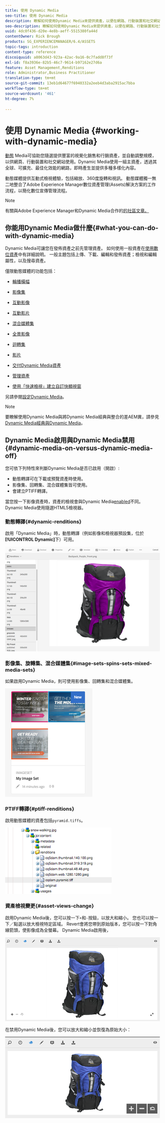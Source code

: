 ```yaml
---
title: 使用 Dynamic Media
seo-title: 使用 Dynamic Media
description: 瞭解如何使用Dynamic Media來提供資產，以便在網路、行動裝置和社交網站上使用。
seo-description: 瞭解如何使用Dynamic Media來提供資產，以便在網路、行動裝置和社交網站上使用。
uuid: 4dc0f436-d20e-4e8b-aeff-5515380fa44d
contentOwner: Rick Brough
products: SG_EXPERIENCEMANAGER/6.4/ASSETS
topic-tags: introduction
content-type: reference
discoiquuid: a8063d43-923a-42ac-9a16-0c7fadd8f73f
exl-id: f8a3936e-82b5-46c7-9614-b97162e27d6a
feature: Asset Management,Renditions
role: Administrator,Business Practitioner
translation-type: tm+mt
source-git-commit: 13eb1d64677f6940332a2eeb4d3aba2915ac7bba
workflow-type: tm+mt
source-wordcount: '461'
ht-degree: 7%

---
```


# 使用 Dynamic Media {#working-with-dynamic-media}

[動態](https://www.adobe.com/solutions/web-experience-management/dynamic-media.html) Media可協助您隨選提供豐富的視覺化銷售和行銷資產，並自動調整規模，以供網頁、行動裝置和社交網站使用。Dynamic Media使用一組主資產，透過其全球、可擴充、最佳化效能的網路，即時產生並提供多種多樣化內容。

動態媒體提供互動式檢視體驗，包括縮放、360度旋轉和視訊。 動態媒體獨一無二地整合了Adobe Experience Manager數位資產管理(Assets)解決方案的工作流程，以簡化數位宣傳管理流程。

>[!NOTE]
>
>有關與Adobe Experience Manager和Dynamic Media合作的[的社區文章。](https://helpx.adobe.com/experience-manager/using/aem_dynamic_media.html)

## 你能用Dynamic Media做什麼{#what-you-can-do-with-dynamic-media}

Dynamic Media可讓您在發佈資產之前先管理資產。 如何使用一般資產在[使用數位資產](managing-assets-touch-ui.md)中有詳細說明。 一般主題包括上傳、下載、編輯和發佈資產；檢視和編輯屬性，以及搜尋資產。

僅限動態媒體的功能包括：

* [輪播橫幅](carousel-banners.md)
* [影像集](image-sets.md)
* [互動影像](interactive-images.md)
* [互動影片](interactive-videos.md)
* [混合媒體集](mixed-media-sets.md)
* [全景影像](panoramic-images.md)

* [迴轉集](spin-sets.md)
* [影片](video.md)
* [交付Dynamic Media資產](delivering-dynamic-media-assets.md)
* [管理資產](managing-assets.md)
* [使用「快速檢視」建立自訂快顯視窗](custom-pop-ups.md)

另請參閱[設定Dynamic Media](administering-dynamic-media.md)。

>[!NOTE]
>
>要瞭解使用Dynamic Media與將Dynamic Media經典與整合的差AEM異，請參見[Dynamic Media經典與Dynamic Media](/help/sites-administering/scene7.md#aem-scene-integration-versus-dynamic-media)。

## Dynamic Media啟用與Dynamic Media禁用{#dynamic-media-on-versus-dynamic-media-off}

您可依下列特性來判斷Dynamic Media是否已啟用（開啟）:

* 動態轉譯可在下載或預覽資產時使用。
* 影像集、回轉集、混合媒體集皆可使用。
* 會建立PTIFF轉譯。

當您按一下影像資產時，資產的檢視會與Dynamic Media[enabled](config-dynamic.md#enabling-dynamic-media)不同。 Dynamic Media使用隨選HTML5檢視器。

### 動態轉譯{#dynamic-renditions}

啟用「Dynamic Media」時，動態轉譯（例如影像和檢視器預設集，位於&#x200B;**[!UICONTROL Dynamic]**&#x200B;下）可用。

![chlimage_1-358](assets/chlimage_1-358.png)

### 影像集、旋轉集、混合媒體集{#image-sets-spins-sets-mixed-media-sets}

如果啟用Dynamic Media，則可使用影像集、回轉集和混合媒體集。

![chlimage_1-359](assets/chlimage_1-359.png)

### PTIFF轉譯{#ptiff-renditions}

啟用動態媒體的資產包括`pyramid.tiffs`。

![chlimage_1-360](assets/chlimage_1-360.png)

### 資產檢視變更{#asset-views-change}

啟用Dynamic Media後，您可以按一下`+`和`-`按鈕，以放大和縮小。 您也可以按一下／點選以放大檢視特定區域。 Revert會將您帶到原始版本，您可以按一下對角線箭頭，使影像成為全螢幕。 Dynamic Media啟用後，

![chlimage_1-361](assets/chlimage_1-361.png)

在禁用Dynamic Media後，您可以放大和縮小並恢復為原始大小：

![chlimage_1-362](assets/chlimage_1-362.png)
